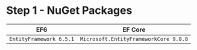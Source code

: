 # Step 1 - NuGet Packages

| EF6                     | EF Core                               |
| ----------------------- | ------------------------------------- |
| `EntityFramework 6.5.1` | `Microsoft.EntityFrameworkCore 9.0.8` |

